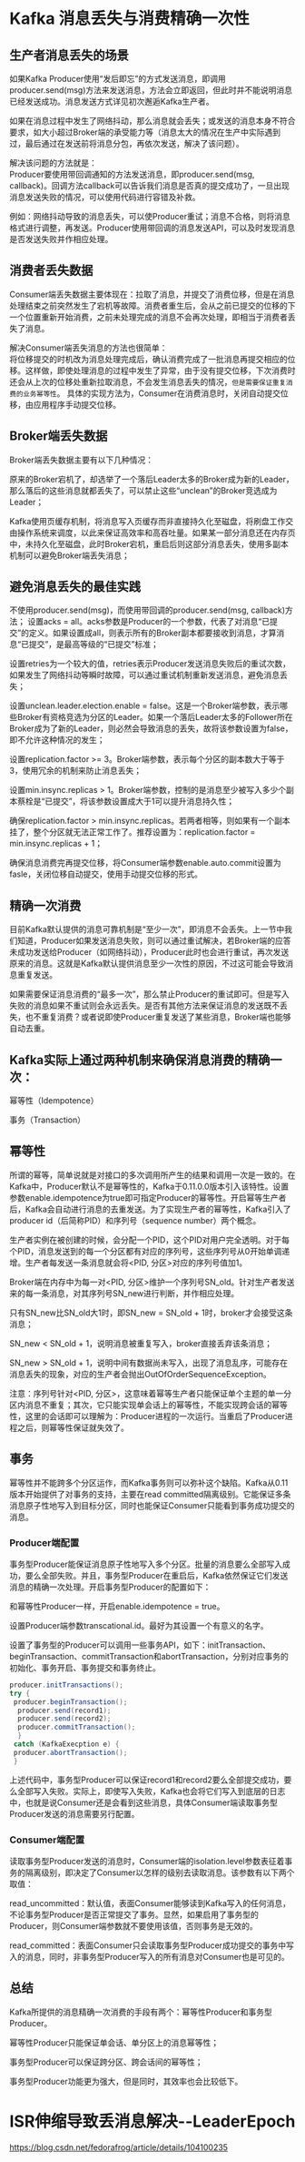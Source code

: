 # Kafka 消息丢失与消费精确一次性
## 生产者消息丢失的场景

如果Kafka Producer使用“发后即忘”的方式发送消息，即调用producer.send(msg)方法来发送消息，方法会立即返回，但此时并不能说明消息已经发送成功。消息发送方式详见初次邂逅Kafka生产者。

如果在消息过程中发生了网络抖动，那么消息就会丢失；或发送的消息本身不符合要求，如大小超过Broker端的承受能力等（消息太大的情况在生产中实际遇到过，最后通过在发送前将消息分包，再依次发送，解决了该问题）。

解决该问题的方法就是：  
Producer要使用带回调通知的方法发送消息，即producer.send(msg, callback)。回调方法callback可以告诉我们消息是否真的提交成功了，一旦出现消息发送失败的情况，可以使用代码进行容错及补救。

例如：网络抖动导致的消息丢失，可以使Producer重试；消息不合格，则将消息格式进行调整，再发送。Producer使用带回调的消息发送API，可以及时发现消息是否发送失败并作相应处理。

## 消费者丢失数据

Consumer端丢失数据主要体现在：拉取了消息，并提交了消费位移，但是在消息处理结束之前突然发生了宕机等故障。消费者重生后，会从之前已提交的位移的下一个位置重新开始消费，之前未处理完成的消息不会再次处理，即相当于消费者丢失了消息。

解决Consumer端丢失消息的方法也很简单：  
将位移提交的时机改为消息处理完成后，确认消费完成了一批消息再提交相应的位移。这样做，即使处理消息的过程中发生了异常，由于没有提交位移，下次消费时还会从上次的位移处重新拉取消息，不会发生消息丢失的情况，```但是需要保证重复消费的业务幂等性```。
具体的实现方法为，Consumer在消费消息时，关闭自动提交位移，由应用程序手动提交位移。

## Broker端丢失数据

Broker端丢失数据主要有以下几种情况：

原来的Broker宕机了，却选举了一个落后Leader太多的Broker成为新的Leader，那么落后的这些消息就都丢失了，可以禁止这些“unclean”的Broker竞选成为Leader；

Kafka使用页缓存机制，将消息写入页缓存而非直接持久化至磁盘，将刷盘工作交由操作系统来调度，以此来保证高效率和高吞吐量。如果某一部分消息还在内存页中，未持久化至磁盘，此时Broker宕机，重启后则这部分消息丢失，使用多副本机制可以避免Broker端丢失消息；

## 避免消息丢失的最佳实践

不使用producer.send(msg)，而使用带回调的producer.send(msg, callback)方法；
设置acks = all。acks参数是Producer的一个参数，代表了对消息“已提交”的定义。如果设置成all，则表示所有的Broker副本都要接收到消息，才算消息“已提交”，是最高等级的“已提交”标准；

设置retries为一个较大的值，retries表示Producer发送消息失败后的重试次数，如果发生了网络抖动等瞬时故障，可以通过重试机制重新发送消息，避免消息丢失；

设置unclean.leader.election.enable = false。这是一个Broker端参数，表示哪些Broker有资格竞选为分区的Leader。如果一个落后Leader太多的Follower所在Broker成为了新的Leader，则必然会导致消息的丢失，故将该参数设置为false，即不允许这种情况的发生；

设置replication.factor >= 3。Broker端参数，表示每个分区的副本数大于等于3，使用冗余的机制来防止消息丢失；

设置min.insync.replicas > 1。Broker端参数，控制的是消息至少被写入多少个副本蔡栓是“已提交”，将该参数设置成大于1可以提升消息持久性；

确保replication.factor > min.insync.replicas。若两者相等，则如果有一个副本挂了，整个分区就无法正常工作了。推荐设置为：replication.factor = min.insync.replicas + 1；

确保消息消费完再提交位移，将Consumer端参数enable.auto.commit设置为fasle，关闭位移自动提交，使用手动提交位移的形式。

## 精确一次消费

目前Kafka默认提供的消息可靠机制是“至少一次”，即消息不会丢失。上一节中我们知道，Producer如果发送消息失败，则可以通过重试解决，若Broker端的应答未成功发送给Producer（如网络抖动），Producer此时也会进行重试，再次发送原来的消息。这就是Kafka默认提供消息至少一次性的原因，不过这可能会导致消息重复发送。

如果需要保证消息消费的“最多一次”，那么禁止Producer的重试即可。但是写入失败的消息如果不重试则会永远丢失。是否有其他方法来保证消息的发送既不丢失，也不重复消费？或者说即使Producer重复发送了某些消息，Broker端也能够自动去重。

## Kafka实际上通过两种机制来确保消息消费的精确一次：

幂等性（Idempotence）

事务（Transaction）

## 幂等性

所谓的幂等，简单说就是对接口的多次调用所产生的结果和调用一次是一致的。在Kafka中，Producer默认不是幂等性的，Kafka于0.11.0.0版本引入该特性。设置参数enable.idempotence为true即可指定Producer的幂等性。开启幂等生产者后，Kafka会自动进行消息的去重发送。为了实现生产者的幂等性，Kafka引入了producer id（后简称PID）和序列号（sequence number）两个概念。

生产者实例在被创建的时候，会分配一个PID，这个PID对用户完全透明。对于每个PID，消息发送到的每一个分区都有对应的序列号，这些序列号从0开始单调递增。生产者每发送一条消息就会将<PID, 分区>对应的序列号值加1。

Broker端在内存中为每一对<PID, 分区>维护一个序列号SN_old。针对生产者发送来的每一条消息，对其序列号SN_new进行判断，并作相应处理。

只有SN_new比SN_old大1时，即SN_new = SN_old + 1时，broker才会接受这条消息；

SN_new < SN_old + 1，说明消息被重复写入，broker直接丢弃该条消息；

SN_new > SN_old + 1，说明中间有数据尚未写入，出现了消息乱序，可能存在消息丢失的现象，对应的生产者会抛出OutOfOrderSequenceException。

注意：序列号针对<PID, 分区>，这意味着幂等生产者只能保证单个主题的单一分区内消息不重复；其次，它只能实现单会话上的幂等性，不能实现跨会话的幂等性，这里的会话即可以理解为：Producer进程的一次运行。当重启了Producer进程之后，则幂等性保证就失效了。

## 事务

幂等性并不能跨多个分区运作，而Kafka事务则可以弥补这个缺陷。Kafka从0.11版本开始提供了对事务的支持，主要在read committed隔离级别。它能保证多条消息原子性地写入到目标分区，同时也能保证Consumer只能看到事务成功提交的消息。

### Producer端配置

事务型Producer能保证消息原子性地写入多个分区。批量的消息要么全部写入成功，要么全部失败。并且，事务型Producer在重启后，Kafka依然保证它们发送消息的精确一次处理。开启事务型Producer的配置如下：

和幂等性Producer一样，开启enable.idempotence = true。  

设置Producer端参数transcational.id。最好为其设置一个有意义的名字。

设置了事务型的Producer可以调用一些事务API，如下：initTransaction、beginTransaction、commitTransaction和abortTransaction，分别对应事务的初始化、事务开启、事务提交和事务终止。
```java
producer.initTransactions();
try {
 producer.beginTransaction();
  producer.send(record1);
  producer.send(record2);
  producer.commitTransaction();
  }
 catch (KafkaExecption e) {
 producer.abortTransaction();
 }	
```
上述代码中，事务型Producer可以保证record1和record2要么全部提交成功，要么全部写入失败。实际上，即使写入失败，Kafka也会将它们写入到底层的日志中，也就是说Consumer还是会看到这些消息，具体Consumer端读取事务型Producer发送的消息需要另行配置。

### Consumer端配置

读取事务型Producer发送的消息时，Consumer端的isolation.level参数表征着事务的隔离级别，即决定了Consumer以怎样的级别去读取消息。该参数有以下两个取值：

read_uncommitted：默认值，表面Consumer能够读到Kafka写入的任何消息，不论事务型Producer是否正常提交了事务。显然，如果启用了事务型的Producer，则Consumer端参数就不要使用该值，否则事务是无效的。

read_committed：表面Consumer只会读取事务型Producer成功提交的事务中写入的消息，同时，非事务型Producer写入的所有消息对Consumer也是可见的。

## 总结

Kafka所提供的消息精确一次消费的手段有两个：幂等性Producer和事务型Producer。

幂等性Producer只能保证单会话、单分区上的消息幂等性；

事务型Producer可以保证跨分区、跨会话间的幂等性；

事务型Producer功能更为强大，但是同时，其效率也会比较低下。

# ISR伸缩导致丢消息解决--LeaderEpoch
https://blog.csdn.net/fedorafrog/article/details/104100235